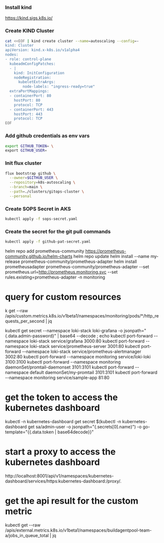### Install kind
https://kind.sigs.k8s.io/

### Create KIND Cluster
```bash
cat <<EOF | kind create cluster --name=autoscaling --config=-
kind: Cluster
apiVersion: kind.x-k8s.io/v1alpha4
nodes:
- role: control-plane
  kubeadmConfigPatches:
  - |
    kind: InitConfiguration
    nodeRegistration:
      kubeletExtraArgs:
        node-labels: "ingress-ready=true"
  extraPortMappings:
  - containerPort: 80
    hostPort: 80
    protocol: TCP
  - containerPort: 443
    hostPort: 443
    protocol: TCP
EOF
```

### Add github credentials as env vars
``` bash
export GITHUB_TOKEN= \
export GITHUB_USER=
```

### Init flux cluster
``` bash
flux bootstrap github \
  --owner=$GITHUB_USER \
  --repository=k8s-autoscaling \
  --branch=main \
  --path=./clusters/gitops-cluster \
  --personal
```

### Create SOPS Secret in AKS
``` bash
kubectl apply -f sops-secret.yaml
```

### Create the secret for the git pull commands
``` bash
kubectl apply -f github-pat-secret.yaml
```

helm repo add prometheus-community https://prometheus-community.github.io/helm-charts
helm repo update
helm install --name my-release prometheus-community/prometheus-adapter
helm install prometheusadapter prometheus-community/prometheus-adapter --set prometheus.url=http://prometheus.monitoring.svc  --set rules.existing=prometheus-adapter -n monitoring

# query for custom resources
k get --raw /apis/custom.metrics.k8s.io/v1beta1/namespaces/monitoring/pods/*/http_requests_per_second | jq


kubectl get secret --namespace loki-stack loki-grafana -o jsonpath="{.data.admin-password}" | base64 --decode ; echo
kubectl port-forward --namespace loki-stack service/grafana 3000:80
kubectl port-forward --namespace loki-stack service/prometheus-server 3001:80
kubectl port-forward --namespace loki-stack service/prometheus-alertmanager 3002:80
kubectl port-forward --namespace monitoring service/loki-loki 3100:3100
kubectl port-forward --namespace monitoring daemonSet/promtail-daemonset 3101:3101
kubectl port-forward --namespace default daemonSet/my-promtail 3101:3101
kubectl port-forward --namespace monitoring service/sample-app 81:80


# get the token to access the kubernetes dashboard
kubectl -n kubernetes-dashboard get secret $(kubectl -n kubernetes-dashboard get sa/admin-user -o jsonpath="{.secrets[0].name}") -o go-template="{{.data.token | base64decode}}"

# start a proxy to access the kubernetes dashboard
http://localhost:8001/api/v1/namespaces/kubernetes-dashboard/services/https:kubernetes-dashboard:/proxy/.

# get the api result for the custom metric
kubectl get --raw /apis/external.metrics.k8s.io/v1beta1/namespaces/buildagentpool-team-a/jobs_in_queue_total | jq

